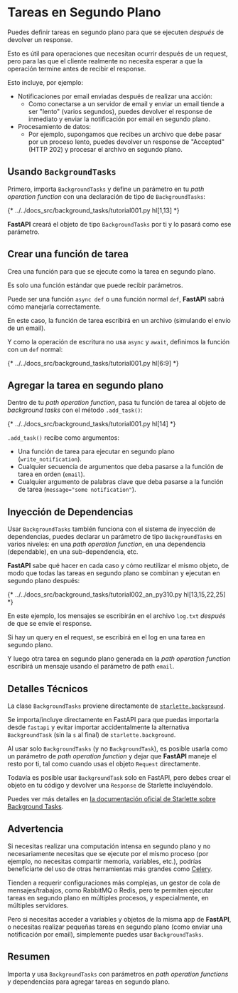 # Tareas en Segundo Plano

Puedes definir tareas en segundo plano para que se ejecuten *después* de devolver un response.

Esto es útil para operaciones que necesitan ocurrir después de un request, pero para las que el cliente realmente no necesita esperar a que la operación termine antes de recibir el response.

Esto incluye, por ejemplo:

* Notificaciones por email enviadas después de realizar una acción:
  * Como conectarse a un servidor de email y enviar un email tiende a ser "lento" (varios segundos), puedes devolver el response de inmediato y enviar la notificación por email en segundo plano.
* Procesamiento de datos:
  * Por ejemplo, supongamos que recibes un archivo que debe pasar por un proceso lento, puedes devolver un response de "Accepted" (HTTP 202) y procesar el archivo en segundo plano.

## Usando `BackgroundTasks`

Primero, importa `BackgroundTasks` y define un parámetro en tu *path operation function* con una declaración de tipo de `BackgroundTasks`:

{* ../../docs_src/background_tasks/tutorial001.py hl[1,13] *}

**FastAPI** creará el objeto de tipo `BackgroundTasks` por ti y lo pasará como ese parámetro.

## Crear una función de tarea

Crea una función para que se ejecute como la tarea en segundo plano.

Es solo una función estándar que puede recibir parámetros.

Puede ser una función `async def` o una función normal `def`, **FastAPI** sabrá cómo manejarla correctamente.

En este caso, la función de tarea escribirá en un archivo (simulando el envío de un email).

Y como la operación de escritura no usa `async` y `await`, definimos la función con un `def` normal:

{* ../../docs_src/background_tasks/tutorial001.py hl[6:9] *}

## Agregar la tarea en segundo plano

Dentro de tu *path operation function*, pasa tu función de tarea al objeto de *background tasks* con el método `.add_task()`:

{* ../../docs_src/background_tasks/tutorial001.py hl[14] *}

`.add_task()` recibe como argumentos:

* Una función de tarea para ejecutar en segundo plano (`write_notification`).
* Cualquier secuencia de argumentos que deba pasarse a la función de tarea en orden (`email`).
* Cualquier argumento de palabras clave que deba pasarse a la función de tarea (`message="some notification"`).

## Inyección de Dependencias

Usar `BackgroundTasks` también funciona con el sistema de inyección de dependencias, puedes declarar un parámetro de tipo `BackgroundTasks` en varios niveles: en una *path operation function*, en una dependencia (dependable), en una sub-dependencia, etc.

**FastAPI** sabe qué hacer en cada caso y cómo reutilizar el mismo objeto, de modo que todas las tareas en segundo plano se combinan y ejecutan en segundo plano después:

{* ../../docs_src/background_tasks/tutorial002_an_py310.py hl[13,15,22,25] *}

En este ejemplo, los mensajes se escribirán en el archivo `log.txt` *después* de que se envíe el response.

Si hay un query en el request, se escribirá en el log en una tarea en segundo plano.

Y luego otra tarea en segundo plano generada en la *path operation function* escribirá un mensaje usando el parámetro de path `email`.

## Detalles Técnicos

La clase `BackgroundTasks` proviene directamente de <a href="https://www.starlette.io/background/" class="external-link" target="_blank">`starlette.background`</a>.

Se importa/incluye directamente en FastAPI para que puedas importarla desde `fastapi` y evitar importar accidentalmente la alternativa `BackgroundTask` (sin la `s` al final) de `starlette.background`.

Al usar solo `BackgroundTasks` (y no `BackgroundTask`), es posible usarla como un parámetro de *path operation function* y dejar que **FastAPI** maneje el resto por ti, tal como cuando usas el objeto `Request` directamente.

Todavía es posible usar `BackgroundTask` solo en FastAPI, pero debes crear el objeto en tu código y devolver una `Response` de Starlette incluyéndolo.

Puedes ver más detalles en <a href="https://www.starlette.io/background/" class="external-link" target="_blank">la documentación oficial de Starlette sobre Background Tasks</a>.

## Advertencia

Si necesitas realizar una computación intensa en segundo plano y no necesariamente necesitas que se ejecute por el mismo proceso (por ejemplo, no necesitas compartir memoria, variables, etc.), podrías beneficiarte del uso de otras herramientas más grandes como <a href="https://docs.celeryq.dev" class="external-link" target="_blank">Celery</a>.

Tienden a requerir configuraciones más complejas, un gestor de cola de mensajes/trabajos, como RabbitMQ o Redis, pero te permiten ejecutar tareas en segundo plano en múltiples procesos, y especialmente, en múltiples servidores.

Pero si necesitas acceder a variables y objetos de la misma app de **FastAPI**, o necesitas realizar pequeñas tareas en segundo plano (como enviar una notificación por email), simplemente puedes usar `BackgroundTasks`.

## Resumen

Importa y usa `BackgroundTasks` con parámetros en *path operation functions* y dependencias para agregar tareas en segundo plano.
